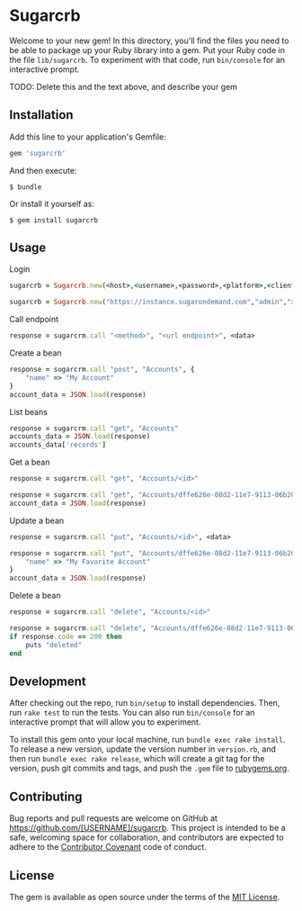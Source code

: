 # Sugarcrb

Welcome to your new gem! In this directory, you'll find the files you need to be able to package up your Ruby library into a gem. Put your Ruby code in the file `lib/sugarcrb`. To experiment with that code, run `bin/console` for an interactive prompt.

TODO: Delete this and the text above, and describe your gem

## Installation

Add this line to your application's Gemfile:

```ruby
gem 'sugarcrb'
```

And then execute:

    $ bundle

Or install it yourself as:

    $ gem install sugarcrb

## Usage

Login

```ruby
sugarcrb = Sugarcrb.new(<host>,<username>,<password>,<platform>,<client id>,<client secret>)

sugarcrb = Sugarcrb.new("https://instance.sugarondemand.com","admin","xxxxxx","test","sugar","")
```

Call endpoint

```ruby
response = sugarcrm.call "<method>", "<url endpoint>", <data>
```

Create a bean

```ruby
response = sugarcrm.call "post", "Accounts", {
    "name" => "My Account"
}
account_data = JSON.load(response)
```

List beans

```ruby
response = sugarcrm.call "get", "Accounts"
accounts_data = JSON.load(response)
accounts_data['records']
```

Get a bean

```ruby
response = sugarcrm.call "get", "Accounts/<id>"

response = sugarcrm.call "get", "Accounts/dffe626e-08d2-11e7-9113-06b20b8677ed"
account_data = JSON.load(response)
```

Update a bean

```ruby
response = sugarcrm.call "put", "Accounts/<id>", <data>

response = sugarcrm.call "put", "Accounts/dffe626e-08d2-11e7-9113-06b20b8677ed", {
    "name" => "My Favorite Account"
}
account_data = JSON.load(response)
```

Delete a bean

```ruby
response = sugarcrm.call "delete", "Accounts/<id>"

response = sugarcrm.call "delete", "Accounts/dffe626e-08d2-11e7-9113-06b20b8677ed"
if response.code == 200 then
    puts "deleted"
end
```


## Development

After checking out the repo, run `bin/setup` to install dependencies. Then, run `rake test` to run the tests. You can also run `bin/console` for an interactive prompt that will allow you to experiment.

To install this gem onto your local machine, run `bundle exec rake install`. To release a new version, update the version number in `version.rb`, and then run `bundle exec rake release`, which will create a git tag for the version, push git commits and tags, and push the `.gem` file to [rubygems.org](https://rubygems.org).

## Contributing

Bug reports and pull requests are welcome on GitHub at https://github.com/[USERNAME]/sugarcrb. This project is intended to be a safe, welcoming space for collaboration, and contributors are expected to adhere to the [Contributor Covenant](http://contributor-covenant.org) code of conduct.


## License

The gem is available as open source under the terms of the [MIT License](http://opensource.org/licenses/MIT).

